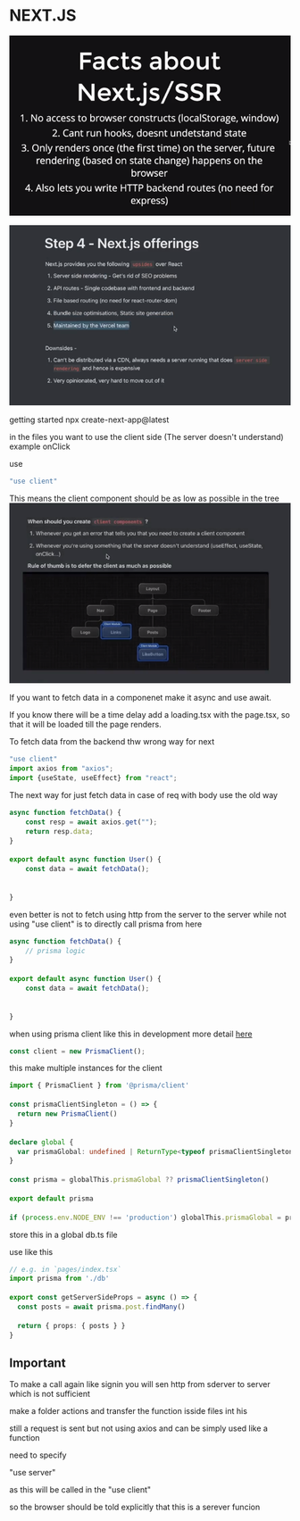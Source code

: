 # NEXT.JS

![Alt text](image1.png)

![Alt text](image.png)

getting started 
npx create-next-app@latest



in the files you want to use the client side (The server doesn't understand) example onClick

use 
```javascript
"use client"
```
This means the client component should be as low as possible in the tree
![Alt text](image-1.png)

If you want to fetch data in a componenet make it async and use await.

If you know there will be a time delay add a loading.tsx with the page.tsx, so that it will be loaded till the page renders.


To fetch data from the backend thw wrong way for next

```typescript
"use client"
import axios from "axios";
import {useState, useEffect} from "react";

```

The next way for just fetch data in case of req with body use the old way

```typescript
async function fetchData() {
    const resp = await axios.get("");
    return resp.data;
}

export default async function User() {
    const data = await fetchData();


}
```

even better is not to fetch using http from the server to the server while not using "use client" is to directly call prisma from here

```typescript
async function fetchData() {
    // prisma logic
}

export default async function User() {
    const data = await fetchData();


}
```

when using prisma client like this in development
more detail [here](https://www.prisma.io/docs/orm/more/help-and-troubleshooting/help-articles/nextjs-prisma-client-dev-practices)
```ts
const client = new PrismaClient();
```
this make multiple instances for the client

```ts
import { PrismaClient } from '@prisma/client'

const prismaClientSingleton = () => {
  return new PrismaClient()
}

declare global {
  var prismaGlobal: undefined | ReturnType<typeof prismaClientSingleton>
}

const prisma = globalThis.prismaGlobal ?? prismaClientSingleton()

export default prisma

if (process.env.NODE_ENV !== 'production') globalThis.prismaGlobal = prisma
```
store this in a global db.ts file

use like this

```typescript
// e.g. in `pages/index.tsx`
import prisma from './db'

export const getServerSideProps = async () => {
  const posts = await prisma.post.findMany()

  return { props: { posts } }
}
```


## Important

To make a call again like signin you will sen http from sderver to server which is not sufficient

make a folder actions
and transfer the function isside files int his

still a request is sent but not using axios and can be simply used like a function

need to specify 

"use server"

as this will be called in the "use client"

so the browser should be told explicitly that this is a serever funcion